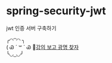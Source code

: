 # spring-security-jwt
jwt 인증 서버 구축하기   

╭◜◝ ͡ ◜◝ ╮   
( Ꮚ ´ ꒳ ` Ꮚ   🤍[강의 보고 광명 찾자](https://www.inflearn.com/course/%EC%8A%A4%ED%94%84%EB%A7%81%EB%B6%80%ED%8A%B8-%EC%8B%9C%ED%81%90%EB%A6%AC%ED%8B%B0/dashboard)   
╰◟◞ ͜ ◟◞╯

 